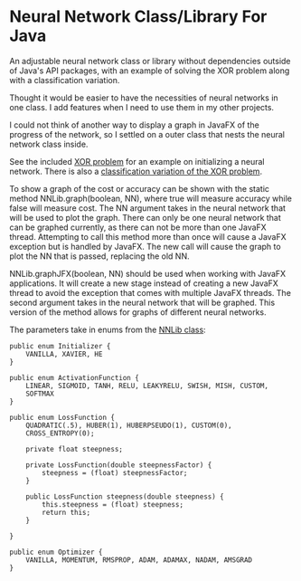 # Neural Network Class/Library For Java

An adjustable neural network class or library without dependencies outside of Java's API packages, with an example of solving the XOR problem along with a classification variation.

Thought it would be easier to have the necessities of neural networks in one class. I add features when I need to use them in my other projects.

I could not think of another way to display a graph in JavaFX of the progress of the network, so I settled on a outer class that nests the neural network class inside.

See the included [XOR problem](https://github.com/SSithub/Neural-Network-Library-Class/blob/Floats/src/neuralnetwork/XOR.java) for an example on initializing a neural network. There is also a [classification variation of the XOR problem](https://github.com/SSithub/Neural-Network-Library-Class/blob/Floats/src/neuralnetwork/XOR_Classification.java). 

To show a graph of the cost or accuracy can be shown with the static method NNLib.graph(boolean, NN), where true will measure accuracy while false will measure cost. The NN argument takes in the neural network that will be used to plot the graph. There can only be one neural network that can be graphed currently, as there can not be more than one JavaFX thread. Attempting to call this method more than once will cause a JavaFX exception but is handled by JavaFX. The new call will cause the graph to plot the NN that is passed, replacing the old NN.

NNLib.graphJFX(boolean, NN) should be used when working with JavaFX applications. It will create a new stage instead of creating a new JavaFX thread to avoid the exception that comes with multiple JavaFX threads. The second argument takes in the neural network that will be graphed. This version of the method allows for graphs of different neural networks.

The parameters take in enums from the [NNLib class](https://github.com/SSithub/Neural-Network-Library-Class/blob/Floats/src/neuralnetwork/NNLib.java):

    public enum Initializer {
        VANILLA, XAVIER, HE
    }

    public enum ActivationFunction {
        LINEAR, SIGMOID, TANH, RELU, LEAKYRELU, SWISH, MISH, CUSTOM,
        SOFTMAX
    }

    public enum LossFunction {
        QUADRATIC(.5), HUBER(1), HUBERPSEUDO(1), CUSTOM(0),
        CROSS_ENTROPY(0);

        private float steepness;

        private LossFunction(double steepnessFactor) {
            steepness = (float) steepnessFactor;
        }

        public LossFunction steepness(double steepness) {
            this.steepness = (float) steepness;
            return this;
        }

    }

    public enum Optimizer {
        VANILLA, MOMENTUM, RMSPROP, ADAM, ADAMAX, NADAM, AMSGRAD
    }
